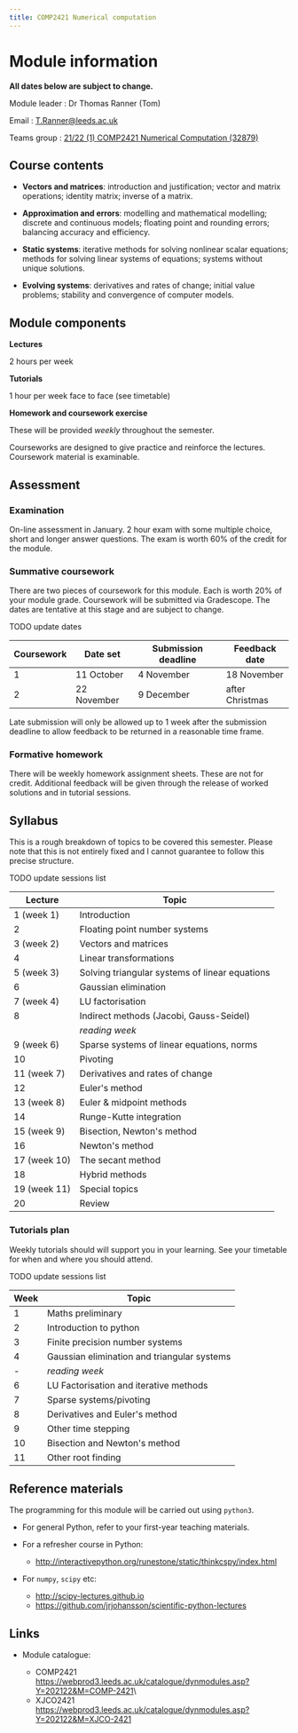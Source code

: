 ```yaml
---
title: COMP2421 Numerical computation
---
```

# Module information

**All dates below are subject to change.**

Module leader
:   Dr Thomas Ranner (Tom)

Email
:   T.Ranner@leeds.ac.uk

Teams group
:   [21/22 (1) COMP2421 Numerical Computation (32879)](https://teams.microsoft.com/l/channel/19%3aSF6JCThw2h0hfRTPmJ4u9eHraovCLyg7I_CCsc7rjT81%40thread.tacv2/General?groupId=43cc2fb7-d867-4498-99c7-385f3eb82e09&tenantId=bdeaeda8-c81d-45ce-863e-5232a535b7cb)

## Course contents

-   **Vectors and matrices**: introduction and justification; vector and matrix operations; identity matrix; inverse of a matrix.

-   **Approximation and errors**: modelling and mathematical modelling; discrete and continuous models; floating point and rounding errors; balancing accuracy and efficiency.

-   **Static systems**: iterative methods for solving nonlinear scalar equations; methods for solving linear systems of equations; systems without unique solutions.

-   **Evolving systems**: derivatives and rates of change; initial value problems; stability and convergence of computer models.

## Module components

**Lectures**

2 hours per week

**Tutorials**

1 hour per week face to face (see timetable)

**Homework and coursework exercise**

These will be provided *weekly* throughout the semester.

Courseworks are designed to give practice and reinforce the lectures. Coursework material is examinable.

## Assessment

### Examination

On-line assessment in January. 2 hour exam with some multiple choice, short and longer answer questions. The exam is worth 60% of the credit for the module.

### Summative coursework

There are two pieces of coursework for this module. Each is worth 20% of your module grade. Coursework will be submitted via Gradescope. The dates are tentative at this stage and are subject to change.

TODO update dates

  | Coursework  |Date set     |Submission deadline  |Feedback date    |
  |-------------|-------------|---------------------|-----------------|
  | 1           |11 October   |4 November           |18 November      |
  | 2           |22 November  |9 December           |after Christmas  |

Late submission will only be allowed up to 1 week after the submission deadline to allow feedback to be returned in a reasonable time frame.

### Formative homework

There will be weekly homework assignment sheets. These are not for credit. Additional feedback will be given through the release of worked solutions and in tutorial sessions.

## Syllabus

This is a rough breakdown of topics to be covered this semester. Please note that this is not entirely fixed and I cannot guarantee to follow this precise structure.

TODO update sessions list

 | Lecture    | Topic |
 |------------|------------------------------------------------|
 |1 (week 1)  |Introduction |
 |2           |Floating point number systems |
 |3 (week 2)  |Vectors and matrices |
 |4           |Linear transformations |
 |5 (week 3)  |Solving triangular systems of linear equations |
 |6           |Gaussian elimination |
 |7 (week 4)  |LU factorisation |
 |8           |Indirect methods (Jacobi, Gauss-Seidel) |
 |              |*reading week* |
 |9 (week 6)    |Sparse systems of linear equations, norms |
 |10            |Pivoting |
 |11 (week 7)   |Derivatives and rates of change |
 |12            |Euler's method |
 |13 (week 8)   |Euler & midpoint methods |
 |14            |Runge-Kutte integration |
 |15 (week 9)   |Bisection, Newton's method |
 |16            |Newton's method |
 |17 (week 10)  |The secant method |
 |18            |Hybrid methods |
 |19 (week 11)  |Special topics |
 |20            |Review |

### Tutorials plan

Weekly tutorials should will support you in your learning. See your timetable for when and where you should attend.

TODO update sessions list

| Week | Topic                                         |
|------|-----------------------------------------------|
| 1    | Maths preliminary                             |
| 2    | Introduction to python                        |
| 3    | Finite precision number systems               |
| 4    | Gaussian elimination and triangular systems   |
| \-   | *reading week*                                  |
| 6    | LU Factorisation and iterative methods        |
| 7    | Sparse systems/pivoting                       |
| 8    | Derivatives and Euler's method                |
| 9    | Other time stepping                           |
| 10   | Bisection and Newton's method                 |
| 11   | Other root finding                            |

## Reference materials

The programming for this module will be carried out using `python3`.

-   For general Python, refer to your first-year teaching materials.

-   For a refresher course in Python:

    - <http://interactivepython.org/runestone/static/thinkcspy/index.html>

-   For `numpy`, `scipy` etc:

    - <http://scipy-lectures.github.io>
    - <https://github.com/jrjohansson/scientific-python-lectures>

## Links

-   Module catalogue:

	- COMP2421 <https://webprod3.leeds.ac.uk/catalogue/dynmodules.asp?Y=202122&M=COMP-2421>\
    - XJCO2421 <https://webprod3.leeds.ac.uk/catalogue/dynmodules.asp?Y=202122&M=XJCO-2421>
